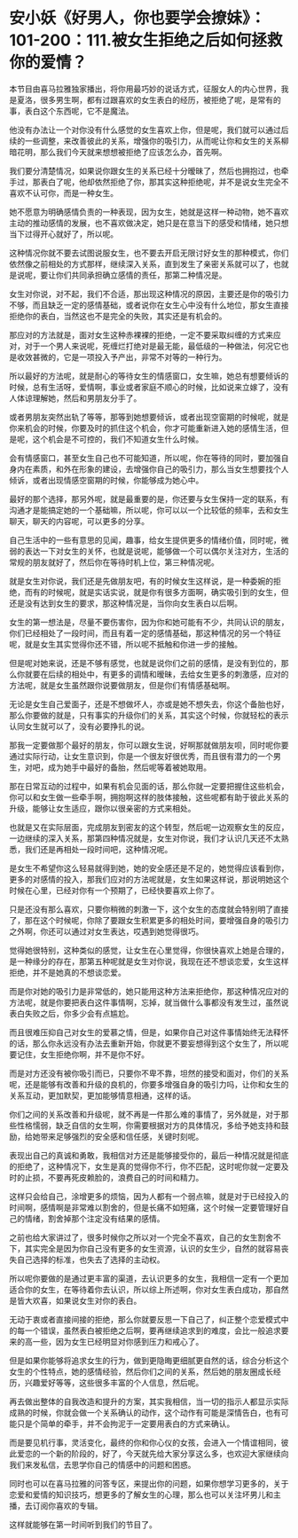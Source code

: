 # 安小妖《好男人，你也要学会撩妹》：101-200：111.被女生拒绝之后如何拯救你的爱情？

本节目由喜马拉雅独家播出，将你用最巧妙的说话方式，征服女人的内心世界，我是夏洛，很多男生啊，都有过跟喜欢的女生表白的经历，被拒绝了呢，是常有的事，表白这个东西呢，它不是魔法。

他没有办法让一个对你没有什么感觉的女生喜欢上你，但是呢，我们就可以通过后续的一些调整，来改善彼此的关系，增强你的吸引力，从而呢让你和女生的关系柳暗花明，那么我们今天就来想想被拒绝了应该怎么办，首先啊。

我们要分清楚情况，如果说你跟女生的关系已经十分暧昧了，然后也拥抱过，也牵手过，那表白了呢，他却依然拒绝了你，那其实这种拒绝呢，并不是说女生完全不喜欢不认可你，而是一种女生。

她不愿意为明确感情负责的一种表现，因为女生，她就是这样一种动物，她不喜欢主动的推动感情的发展，也不喜欢做决定，她只是在意当下的感受和情绪，她只想当下过得开心就好了，所以呢。

这种情况你就不要去试图说服女生，也不要去开启无限讨好女生的那种模式，你们依然像之前相处的方式那样，继续深入关系，直到发生了亲密关系就可以了，也就是说呢，要让你们共同承担确立感情的责任，那第二种情况是。

女生对你说，对不起，我们不合适，那出现这种情况的原因，主要还是你的吸引力不够，而且缺乏一定的感情基础，或者说你在女生心中没有什么地位，那女生直接拒绝你的表白，当然这也不是完全的失败，其实还是有机会的。

那应对的方法就是，面对女生这种赤裸裸的拒绝，一定不要采取纠缠的方式来应对，对于一个男人来说呢，死缠烂打绝对是最无能，最低级的一种做法，何况它也是收效甚微的，它是一项投入予产出，非常不对等的一种行为。

所以最好的方法呢，就是耐心的等待女生的情感窗口，女生嘛，她总有想要倾诉的时候，总有生活呀，爱情啊，事业或者家庭不顺心的时候，比如说来立嫁了，没有人体谅理解她，然后和男朋友分手了。

或者男朋友突然出轨了等等，那等到她想要倾诉，或者出现空窗期的时候呢，就是你来机会的时候，你要及时的抓住这个机会，你才可能重新进入她的感情生活，但是呢，这个机会是不可控的，我们不知道女生什么时候。

会有情感窗口，甚至女生自己也不可能知道，所以呢，你在等待的同时，要加强自身内在素质，和外在形象的建设，去增强你自己的吸引力，那么当女生想要找个人倾诉，或者出现情感空窗期的时候，你能够成为她心中。

最好的那个选择，那另外呢，就是最重要的是，你还要与女生保持一定的联系，有沟通才是能搞定她的一个基础嘛，所以呢，你可以以一个比较低的频率，去和女生聊天，聊天的内容呢，可以更多的分享。

自己生活中的一些有意思的见闻，趣事，给女生提供更多的情绪价值，同时呢，微弱的表达一下对女生的关怀，也就是说呢，能够做一个可以偶尔关注对方，生活的常规的朋友就好了，然后你在等待时机上位，第三种情况呢。

就是女生对你说，我们还是先做朋友吧，有的时候女生这样说，是一种委婉的拒绝，而有的时候呢，就是实话实说，就是你有很多方面啊，确实吸引到的女生，但还是没有达到女生的要求，那这种情况是，当你向女生表白以后啊。

女生的第一想法是，尽量不要伤害你，因为你和她可能有不少，共同认识的朋友，你们已经相处了一段时间，而且有着一定的感情基础，那这种情况的另一个特征呢，就是女生其实觉得你还不错，所以呢不抵触和你进一步的接触。

但是呢对她来说，还是不够有感觉，也就是说你们之前的感情，是没有到位的，那么你就要在后续的相处中，有更多的调情和暧昧，去给女生更多的刺激感，应对的方法呢，就是女生虽然跟你说要做朋友，但是你们有情感基础啊。

无论是女生自己爱面子，还是不想做坏人，亦或是她不想失去，你这个备胎也好，那么你要做的就是，只有事实的升级你们的关系，其实这个时候，你就轻松的表示认同女生就可以了，没有必要挣扎的说。

那我一定要做那个最好的朋友，你可以跟女生说，好啊那就做朋友呗，同时呢你要通过实际行动，让女生意识到，你是一个很友好很优秀，而且很有潜力的一个男生，对吧，成为她手中最好的备胎，然后呢等着被她取用。

那在日常互动的过程中，如果有机会见面的话，那么你就一定要把握住这些机会，你可以和女生做一些牵手啊，拥抱啊这样的肢体接触，这些呢都有助于彼此关系的升级，能够让女生适应，跟你以很亲密的方式来相处。

也就是又在实际层面，完成朋友到密友的这个转型，然后呢一边观察女生的反应，一边继续的深入关系，那第四种情况就是，女生对你说，我们才认识几天还不太熟悉，我们还是再相处一段时间吧，这种情况呢。

是女生不希望你这么轻易就得到她，她的安全感还是不足的，她觉得应该看到你，更多的对感情的投入，那我们应对的方法呢就是，女生如果这样说，那说明她这个时候在心里，已经对你有一个预期了，已经快要喜欢上你了。

只是还没有那么喜欢，只要你稍微的刺激一下，这个女生的态度就会特别明了直接了，那在这个时候呢，你除了要跟女生积累更多的相处时间，要增强自身的吸引力之外啊，你还可以通过对女生表达，哎遇到她觉得很巧。

觉得她很特别，这种类似的感觉，让女生在心里觉得，你很快喜欢上她是合理的，是一种缘分的存在，那第五种呢就是女生对你说，我现在还不想谈恋爱，女生这样拒绝，并不是她真的不想谈恋爱。

而是你对她的吸引力是非常低的，她只能用这种方法来拒绝你，那这种情况应对的方法呢，就是你要把表白这件事情啊，忘掉，就当做什么事都没有发生过，虽然说表白失败之后，你多少会有点尴尬。

而且很难压抑自己对女生的爱慕之情，但是，如果你自己对这件事情始终无法释怀的话，那么你永远没有办法去重新开始，你就更不要妄想得到这个女生了，所以呢要记住，女生拒绝你啊，并不是你不好。

而是对方还没有被你吸引而已，只要你不卑不靠，坦然的接受和面对，你们的关系呢，还是能够有改善和升级的良机的，你要多增强自身的吸引力吗，让你和女生的关系互动，更加默契，更加能够情意相通，这样的话。

你们之间的关系改善和升级呢，就不再是一件那么难的事情了，另外就是，对于那些性格懦弱，缺乏自信的女生啊，你需要根据对方的具体情况，多给予她支持和鼓励，给她带来足够强烈的安全感和信任感，关键时刻呢。

表现出自己的真诚和勇敢，我相信对方还是能够接受你的，最后一种情况就是彻底的拒绝了，这种情况下，女生是真的觉得你不行，你不匹配，这时呢你就一定要及时的止损，不要再死皮赖脸的，浪费自己的时间和精力。

这样只会给自己，涂增更多的烦恼，因为人都有一个弱点嘛，就是对于已经投入的时间啊，感情啊是非常难以割舍的，但是长痛不如短痛，这个时候一定要管理好自己的情绪，割舍掉那个注定没有结果的感情。

之前也给大家讲过了，很多时候你之所以对一个完全不喜欢，自己的女生割舍不下，其实完全是因为你自己没有更多的女生资源，认识的女生少，自然的就容易丧失自己选择的标准，也失去了选择的主动权。

所以呢你要做的是通过更丰富的渠道，去认识更多的女生，我相信一定有一个更加适合你的女生，在等待着你去认识，所以综上所述啊，你对女生表白成功，那自然是皆大欢喜，如果说女生对你的表白。

无动于衷或者直接间接的拒绝，那么你就要反思一下自己了，纠正整个恋爱模式中的每一个错误，虽然表白被拒绝之后啊，要再继续追求到的难度，会比一般追求要来的高一些，因为女生已经明显对你感到压力和戒心了。

但是如果你能够将追求女生的行为，做到更隐晦更细腻更自然的话，综合分析这个女生的个性特点，她的感情经验，然后你们之间的关系，然后她的朋友圈成长经历，兴趣爱好等等，这些很多丰富的个人信息，然后呢。

再去做出整体的自我改造和提升的方案，其实我相信，当一切的指示人都显示实际成熟的时候，你就会做一个关系确认的动作，这个动作有可能是深情告白，也有可能只是个简单的牵手，并不会拘泥于一定要用表白的方式来确认。

而是要见机行事，灵活变化，最终的你和你心仪的女孩，会进入一个情谊相同，彼此爱恋的一个新的阶段的，好了，今天就先给大家分享这么多，也欢迎大家继续向我们来发私信，去思学你自己的情感中的问题和困惑。

同时也可以在喜马拉雅的问答专区，来提出你的问题，如果你想学习更多的，关于恋爱和爱情的知识技巧，想更多的了解女生的心理，那么也可以关注坏男儿和主播，去订阅你喜欢的专辑。

这样就能够在第一时间听到我们的节目了。